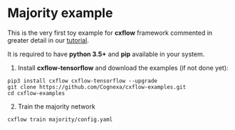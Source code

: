 # Majority example
This is the very first toy example for **cxflow** framework commented in greater detail in our [tutorial](https://cxflow.org/tutorial.html).

It is required to have **python 3.5+** and **pip** available in your system.

1. Install **cxflow-tensorflow** and download the examples (if not done yet):
```
pip3 install cxflow cxflow-tensorflow --upgrade
git clone https://github.com/Cognexa/cxflow-examples.git
cd cxflow-examples
```

2. Train the majority network
```
cxflow train majority/config.yaml
```
